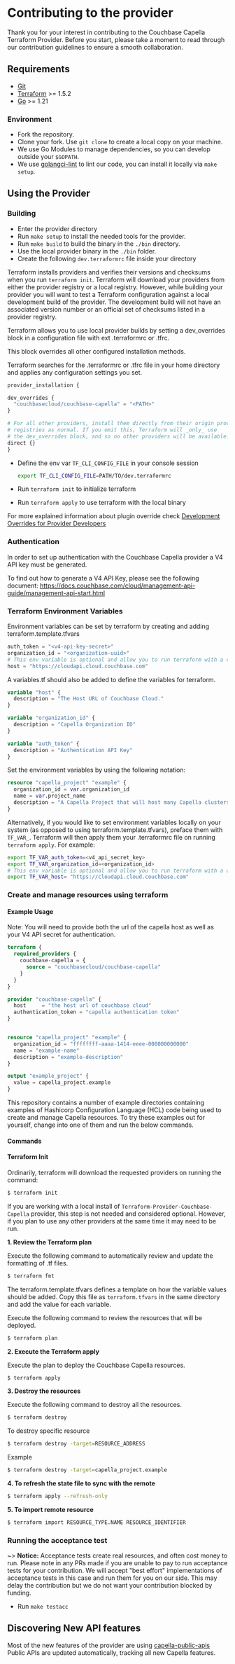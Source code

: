 # Contributing to the provider

Thank you for your interest in contributing to the Couchbase Capella Terraform Provider. Before you start, please take a moment to read through our contribution guidelines to ensure a smooth collaboration.

## Requirements

- [Git](https://git-scm.com/)
- [Terraform](https://www.terraform.io/downloads.html) >= 1.5.2
- [Go](https://golang.org/doc/install) >= 1.21

### Environment

- Fork the repository.
- Clone your fork. Use `git clone` to create a local copy on your machine.
- We use Go Modules to manage dependencies, so you can develop outside your `$GOPATH`.
- We use [golangci-lint](https://github.com/golangci/golangci-lint) to lint our code, you can install it locally via `make setup`.

## Using the Provider

### Building
- Enter the provider directory
- Run `make setup` to install the needed tools for the provider.
- Run `make build` to build the binary in the `./bin` directory.
- Use the local provider binary in the `./bin` folder.
- Create the following `dev.terraformrc` file inside your directory

Terraform installs providers and verifies their versions and checksums when you run `terraform init`. Terraform will download your
providers from either the provider registry or a local registry. However, while building your provider you will want to
test a Terraform configuration against a local development build of the provider. The development build will not have an associated
version number or an official set of checksums listed in a provider registry.

Terraform allows you to use local provider builds by setting a dev_overrides block in a configuration file with ext .terraformrc or .tfrc.

This block overrides all other configured installation methods.

Terraform searches for the .terraformrc or .tfrc file in your home directory and applies any configuration settings you set.

  ```terraform
  provider_installation {

  dev_overrides {
    "couchbasecloud/couchbase-capella" = "<PATH>"
  }

  # For all other providers, install them directly from their origin provider
  # registries as normal. If you omit this, Terraform will _only_ use
  # the dev_overrides block, and so no other providers will be available.
  direct {}
}
  ```

- Define the env var `TF_CLI_CONFIG_FILE` in your console session

  ```bash
  export TF_CLI_CONFIG_FILE=PATH/TO/dev.terraformrc
  ```
- Run `terraform init` to initialize terraform
- Run `terraform apply` to use terraform with the local binary

For more explained information about plugin override check [Development Overrides for Provider Developers](https://www.terraform.io/docs/cli/config/config-file.html#development-overrides-for-provider-developers)

### Authentication

In order to set up authentication with the Couchbase Capella provider a V4 API key must be generated.

To find out how to generate a V4 API Key, please see the following document:
https://docs.couchbase.com/cloud/management-api-guide/management-api-start.html

### Terraform Environment Variables

Environment variables can be set by terraform by creating and adding terraform.template.tfvars
```terraform
auth_token = "<v4-api-key-secret>"
organization_id = "<organization-uuid>"
# This env variable is optional and allow you to run terraform with a custom API server.
host = "https://cloudapi.cloud.couchbase.com"
```

A variables.tf should also be added to define the variables for terraform.
```terraform
variable "host" {
  description = "The Host URL of Couchbase Cloud."
}

variable "organization_id" {
  description = "Capella Organization ID"
}

variable "auth_token" {
  description = "Authentication API Key"
}
```

Set the environment variables by using the following notation:
```terraform
resource "capella_project" "example" {
  organization_id = var.organization_id
  name = var.project_name
  description = "A Capella Project that will host many Capella clusters."
}
```

Alternatively, if you would like to set environment variables locally on your system (as opposed to using terraform.template.tfvars),
preface them with `TF_VAR_`. Terraform will then apply them your .terraformrc file on running
`terraform apply`. For example:
```bash
export TF_VAR_auth_token=<v4_api_secret_key>
export TF_VAR_organization_id=<organization_id>
# This env variable is optional and allow you to run terraform with a custom API server.
export TF_VAR_host= "https://cloudapi.cloud.couchbase.com"
```

### Create and manage resources using terraform

#### Example Usage

Note: You will need to provide both the url of the capella host as well as your V4 API secret for authentication.

```terraform
terraform {
  required_providers {
    couchbase-capella = {
      source = "couchbasecloud/couchbase-capella"
    }
  }
}

provider "couchbase-capella" {
  host     = "the host url of couchbase cloud"
  authentication_token = "capella authentication token"
}


resource "capella_project" "example" {
  organization_id = "ffffffff-aaaa-1414-eeee-000000000000"
  name = "example-name"
  description = "example-description"
}

output "example_project" {
  value = capella_project.example
}
```

This repository contains a number of example directories containing examples of Hashicorp Configuration Language (HCL) code
being used to create and manage Capella resources. To try these examples out for yourself, change into one of them and run
the below commands.

#### Commands

#### Terraform Init

Ordinarily, terraform will download the requested providers on running the command:
```bash
$ terraform init
```
If you are working with a local install of `Terraform-Provider-Couchbase-Capella` provider, this step is not needed and considered optional.
However, if you plan to use any other providers at the same time it may need to be run.

**1\. Review the Terraform plan**

Execute the following command to automatically review and update the formatting of .tf files.
```bash
$ terraform fmt
```

The terraform.template.tfvars defines a template on how the variable values should be added.
Copy this file as `terraform.tfvars` in the same directory and add the value for each variable.

Execute the following command to review the resources that will be deployed.

```bash
$ terraform plan
```

**2\. Execute the Terraform apply**

Execute the plan to deploy the Couchbase Capella resources.

```bash
$ terraform apply
```

**3\. Destroy the resources**

Execute the following command to destroy all the resources.

```bash
$ terraform destroy
```

To destroy specific resource

```bash
$ terraform destroy -target=RESOURCE_ADDRESS
```
Example

```bash
$ terraform destroy -target=capella_project.example
```

**4\. To refresh the state file to sync with the remote**

```bash
$ terraform apply --refresh-only
```

**5\. To import remote resource**

```bash
$ terraform import RESOURCE_TYPE.NAME RESOURCE_IDENTIFIER
```

### Running the acceptance test

~> **Notice:** Acceptance tests create real resources, and often cost money to run. Please note in any PRs made if you are unable to pay to run acceptance tests for your contribution. We will accept "best effort" implementations of acceptance tests in this case and run them for you on our side. This may delay the contribution but we do not want your contribution blocked by funding.
- Run `make testacc`

## Discovering New API features

Most of the new features of the provider are using [capella-public-apis](https://docs.couchbase.com/cloud/management-api-guide/management-api-intro.html)
Public APIs are updated automatically, tracking all new Capella features.
